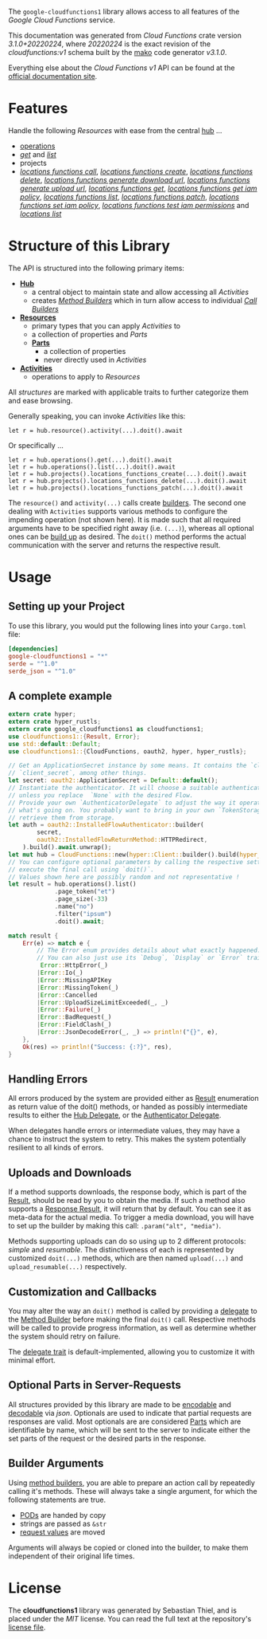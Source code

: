 <!---
DO NOT EDIT !
This file was generated automatically from 'src/mako/api/README.md.mako'
DO NOT EDIT !
-->
The `google-cloudfunctions1` library allows access to all features of the *Google Cloud Functions* service.

This documentation was generated from *Cloud Functions* crate version *3.1.0+20220224*, where *20220224* is the exact revision of the *cloudfunctions:v1* schema built by the [mako](http://www.makotemplates.org/) code generator *v3.1.0*.

Everything else about the *Cloud Functions* *v1* API can be found at the
[official documentation site](https://cloud.google.com/functions).
# Features

Handle the following *Resources* with ease from the central [hub](https://docs.rs/google-cloudfunctions1/3.1.0+20220224/google_cloudfunctions1/CloudFunctions) ... 

* [operations](https://docs.rs/google-cloudfunctions1/3.1.0+20220224/google_cloudfunctions1/api::Operation)
 * [*get*](https://docs.rs/google-cloudfunctions1/3.1.0+20220224/google_cloudfunctions1/api::OperationGetCall) and [*list*](https://docs.rs/google-cloudfunctions1/3.1.0+20220224/google_cloudfunctions1/api::OperationListCall)
* projects
 * [*locations functions call*](https://docs.rs/google-cloudfunctions1/3.1.0+20220224/google_cloudfunctions1/api::ProjectLocationFunctionCallCall), [*locations functions create*](https://docs.rs/google-cloudfunctions1/3.1.0+20220224/google_cloudfunctions1/api::ProjectLocationFunctionCreateCall), [*locations functions delete*](https://docs.rs/google-cloudfunctions1/3.1.0+20220224/google_cloudfunctions1/api::ProjectLocationFunctionDeleteCall), [*locations functions generate download url*](https://docs.rs/google-cloudfunctions1/3.1.0+20220224/google_cloudfunctions1/api::ProjectLocationFunctionGenerateDownloadUrlCall), [*locations functions generate upload url*](https://docs.rs/google-cloudfunctions1/3.1.0+20220224/google_cloudfunctions1/api::ProjectLocationFunctionGenerateUploadUrlCall), [*locations functions get*](https://docs.rs/google-cloudfunctions1/3.1.0+20220224/google_cloudfunctions1/api::ProjectLocationFunctionGetCall), [*locations functions get iam policy*](https://docs.rs/google-cloudfunctions1/3.1.0+20220224/google_cloudfunctions1/api::ProjectLocationFunctionGetIamPolicyCall), [*locations functions list*](https://docs.rs/google-cloudfunctions1/3.1.0+20220224/google_cloudfunctions1/api::ProjectLocationFunctionListCall), [*locations functions patch*](https://docs.rs/google-cloudfunctions1/3.1.0+20220224/google_cloudfunctions1/api::ProjectLocationFunctionPatchCall), [*locations functions set iam policy*](https://docs.rs/google-cloudfunctions1/3.1.0+20220224/google_cloudfunctions1/api::ProjectLocationFunctionSetIamPolicyCall), [*locations functions test iam permissions*](https://docs.rs/google-cloudfunctions1/3.1.0+20220224/google_cloudfunctions1/api::ProjectLocationFunctionTestIamPermissionCall) and [*locations list*](https://docs.rs/google-cloudfunctions1/3.1.0+20220224/google_cloudfunctions1/api::ProjectLocationListCall)




# Structure of this Library

The API is structured into the following primary items:

* **[Hub](https://docs.rs/google-cloudfunctions1/3.1.0+20220224/google_cloudfunctions1/CloudFunctions)**
    * a central object to maintain state and allow accessing all *Activities*
    * creates [*Method Builders*](https://docs.rs/google-cloudfunctions1/3.1.0+20220224/google_cloudfunctions1/client::MethodsBuilder) which in turn
      allow access to individual [*Call Builders*](https://docs.rs/google-cloudfunctions1/3.1.0+20220224/google_cloudfunctions1/client::CallBuilder)
* **[Resources](https://docs.rs/google-cloudfunctions1/3.1.0+20220224/google_cloudfunctions1/client::Resource)**
    * primary types that you can apply *Activities* to
    * a collection of properties and *Parts*
    * **[Parts](https://docs.rs/google-cloudfunctions1/3.1.0+20220224/google_cloudfunctions1/client::Part)**
        * a collection of properties
        * never directly used in *Activities*
* **[Activities](https://docs.rs/google-cloudfunctions1/3.1.0+20220224/google_cloudfunctions1/client::CallBuilder)**
    * operations to apply to *Resources*

All *structures* are marked with applicable traits to further categorize them and ease browsing.

Generally speaking, you can invoke *Activities* like this:

```Rust,ignore
let r = hub.resource().activity(...).doit().await
```

Or specifically ...

```ignore
let r = hub.operations().get(...).doit().await
let r = hub.operations().list(...).doit().await
let r = hub.projects().locations_functions_create(...).doit().await
let r = hub.projects().locations_functions_delete(...).doit().await
let r = hub.projects().locations_functions_patch(...).doit().await
```

The `resource()` and `activity(...)` calls create [builders][builder-pattern]. The second one dealing with `Activities` 
supports various methods to configure the impending operation (not shown here). It is made such that all required arguments have to be 
specified right away (i.e. `(...)`), whereas all optional ones can be [build up][builder-pattern] as desired.
The `doit()` method performs the actual communication with the server and returns the respective result.

# Usage

## Setting up your Project

To use this library, you would put the following lines into your `Cargo.toml` file:

```toml
[dependencies]
google-cloudfunctions1 = "*"
serde = "^1.0"
serde_json = "^1.0"
```

## A complete example

```Rust
extern crate hyper;
extern crate hyper_rustls;
extern crate google_cloudfunctions1 as cloudfunctions1;
use cloudfunctions1::{Result, Error};
use std::default::Default;
use cloudfunctions1::{CloudFunctions, oauth2, hyper, hyper_rustls};

// Get an ApplicationSecret instance by some means. It contains the `client_id` and 
// `client_secret`, among other things.
let secret: oauth2::ApplicationSecret = Default::default();
// Instantiate the authenticator. It will choose a suitable authentication flow for you, 
// unless you replace  `None` with the desired Flow.
// Provide your own `AuthenticatorDelegate` to adjust the way it operates and get feedback about 
// what's going on. You probably want to bring in your own `TokenStorage` to persist tokens and
// retrieve them from storage.
let auth = oauth2::InstalledFlowAuthenticator::builder(
        secret,
        oauth2::InstalledFlowReturnMethod::HTTPRedirect,
    ).build().await.unwrap();
let mut hub = CloudFunctions::new(hyper::Client::builder().build(hyper_rustls::HttpsConnector::with_native_roots().https_or_http().enable_http1().enable_http2().build()), auth);
// You can configure optional parameters by calling the respective setters at will, and
// execute the final call using `doit()`.
// Values shown here are possibly random and not representative !
let result = hub.operations().list()
             .page_token("et")
             .page_size(-33)
             .name("no")
             .filter("ipsum")
             .doit().await;

match result {
    Err(e) => match e {
        // The Error enum provides details about what exactly happened.
        // You can also just use its `Debug`, `Display` or `Error` traits
         Error::HttpError(_)
        |Error::Io(_)
        |Error::MissingAPIKey
        |Error::MissingToken(_)
        |Error::Cancelled
        |Error::UploadSizeLimitExceeded(_, _)
        |Error::Failure(_)
        |Error::BadRequest(_)
        |Error::FieldClash(_)
        |Error::JsonDecodeError(_, _) => println!("{}", e),
    },
    Ok(res) => println!("Success: {:?}", res),
}

```
## Handling Errors

All errors produced by the system are provided either as [Result](https://docs.rs/google-cloudfunctions1/3.1.0+20220224/google_cloudfunctions1/client::Result) enumeration as return value of
the doit() methods, or handed as possibly intermediate results to either the 
[Hub Delegate](https://docs.rs/google-cloudfunctions1/3.1.0+20220224/google_cloudfunctions1/client::Delegate), or the [Authenticator Delegate](https://docs.rs/yup-oauth2/*/yup_oauth2/trait.AuthenticatorDelegate.html).

When delegates handle errors or intermediate values, they may have a chance to instruct the system to retry. This 
makes the system potentially resilient to all kinds of errors.

## Uploads and Downloads
If a method supports downloads, the response body, which is part of the [Result](https://docs.rs/google-cloudfunctions1/3.1.0+20220224/google_cloudfunctions1/client::Result), should be
read by you to obtain the media.
If such a method also supports a [Response Result](https://docs.rs/google-cloudfunctions1/3.1.0+20220224/google_cloudfunctions1/client::ResponseResult), it will return that by default.
You can see it as meta-data for the actual media. To trigger a media download, you will have to set up the builder by making
this call: `.param("alt", "media")`.

Methods supporting uploads can do so using up to 2 different protocols: 
*simple* and *resumable*. The distinctiveness of each is represented by customized 
`doit(...)` methods, which are then named `upload(...)` and `upload_resumable(...)` respectively.

## Customization and Callbacks

You may alter the way an `doit()` method is called by providing a [delegate](https://docs.rs/google-cloudfunctions1/3.1.0+20220224/google_cloudfunctions1/client::Delegate) to the 
[Method Builder](https://docs.rs/google-cloudfunctions1/3.1.0+20220224/google_cloudfunctions1/client::CallBuilder) before making the final `doit()` call. 
Respective methods will be called to provide progress information, as well as determine whether the system should 
retry on failure.

The [delegate trait](https://docs.rs/google-cloudfunctions1/3.1.0+20220224/google_cloudfunctions1/client::Delegate) is default-implemented, allowing you to customize it with minimal effort.

## Optional Parts in Server-Requests

All structures provided by this library are made to be [encodable](https://docs.rs/google-cloudfunctions1/3.1.0+20220224/google_cloudfunctions1/client::RequestValue) and 
[decodable](https://docs.rs/google-cloudfunctions1/3.1.0+20220224/google_cloudfunctions1/client::ResponseResult) via *json*. Optionals are used to indicate that partial requests are responses 
are valid.
Most optionals are are considered [Parts](https://docs.rs/google-cloudfunctions1/3.1.0+20220224/google_cloudfunctions1/client::Part) which are identifiable by name, which will be sent to 
the server to indicate either the set parts of the request or the desired parts in the response.

## Builder Arguments

Using [method builders](https://docs.rs/google-cloudfunctions1/3.1.0+20220224/google_cloudfunctions1/client::CallBuilder), you are able to prepare an action call by repeatedly calling it's methods.
These will always take a single argument, for which the following statements are true.

* [PODs][wiki-pod] are handed by copy
* strings are passed as `&str`
* [request values](https://docs.rs/google-cloudfunctions1/3.1.0+20220224/google_cloudfunctions1/client::RequestValue) are moved

Arguments will always be copied or cloned into the builder, to make them independent of their original life times.

[wiki-pod]: http://en.wikipedia.org/wiki/Plain_old_data_structure
[builder-pattern]: http://en.wikipedia.org/wiki/Builder_pattern
[google-go-api]: https://github.com/google/google-api-go-client

# License
The **cloudfunctions1** library was generated by Sebastian Thiel, and is placed 
under the *MIT* license.
You can read the full text at the repository's [license file][repo-license].

[repo-license]: https://github.com/Byron/google-apis-rsblob/main/LICENSE.md
